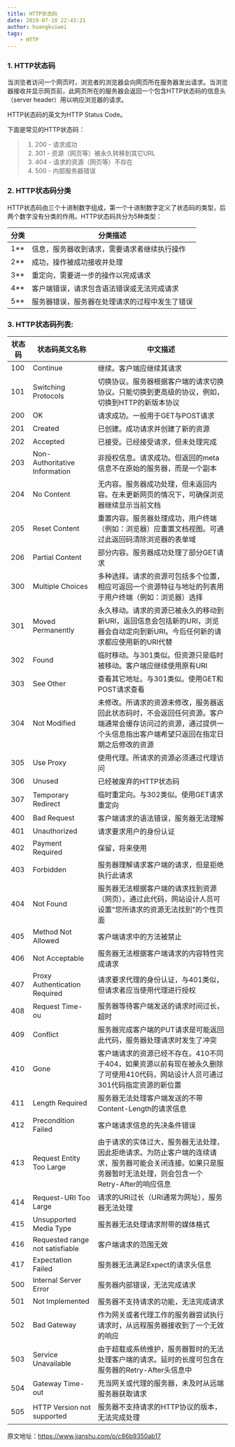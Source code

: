 ```yaml
---
title: HTTP状态码
date: 2019-07-10 22:43:21
author: huangkuiwei
tags: 
    - HTTP
---
```

### 1. HTTP状态码
当浏览者访问一个网页时，浏览者的浏览器会向网页所在服务器发出请求。当浏览器接收并显示网页前，此网页所在的服务器会返回一个包含HTTP状态码的信息头（server header）用以响应浏览器的请求。

HTTP状态码的英文为HTTP Status Code。

下面是常见的HTTP状态码：
> 1. 200 - 请求成功
> 2. 301 - 资源（网页等）被永久转移到其它URL
> 3. 404 - 请求的资源（网页等）不存在
> 4. 500 - 内部服务器错误

### 2. HTTP状态码分类
HTTP状态码由三个十进制数字组成，第一个十进制数字定义了状态码的类型，后两个数字没有分类的作用。HTTP状态码共分为5种类型：

分类|分类描述
-|-
1**|信息，服务器收到请求，需要请求者继续执行操作
2**|成功，操作被成功接收并处理
3**|重定向，需要进一步的操作以完成请求
4**|客户端错误，请求包含语法错误或无法完成请求
5**|服务器错误，服务器在处理请求的过程中发生了错误

### 3. HTTP状态码列表:
状态码|状态码英文名称|中文描述
-|-|-
100|Continue|继续。客户端应继续其请求
101|Switching Protocols|切换协议。服务器根据客户端的请求切换协议。只能切换到更高级的协议，例如，切换到HTTP的新版本协议
200|OK|请求成功。一般用于GET与POST请求
201|Created|已创建。成功请求并创建了新的资源
202|Accepted|已接受。已经接受请求，但未处理完成
203|Non-Authoritative Information|非授权信息。请求成功。但返回的meta信息不在原始的服务器，而是一个副本
204|No Content|无内容。服务器成功处理，但未返回内容。在未更新网页的情况下，可确保浏览器继续显示当前文档
205|Reset Content|重置内容。服务器处理成功，用户终端（例如：浏览器）应重置文档视图。可通过此返回码清除浏览器的表单域
206|Partial Content|部分内容。服务器成功处理了部分GET请求
300|Multiple Choices|多种选择。请求的资源可包括多个位置，相应可返回一个资源特征与地址的列表用于用户终端（例如：浏览器）选择
301|Moved Permanently|永久移动。请求的资源已被永久的移动到新URI，返回信息会包括新的URI，浏览器会自动定向到新URI。今后任何新的请求都应使用新的URI代替
302|Found|临时移动。与301类似。但资源只是临时被移动。客户端应继续使用原有URI
303|See Other|查看其它地址。与301类似。使用GET和POST请求查看
304|Not Modified|未修改。所请求的资源未修改，服务器返回此状态码时，不会返回任何资源。客户端通常会缓存访问过的资源，通过提供一个头信息指出客户端希望只返回在指定日期之后修改的资源
305|Use Proxy|使用代理。所请求的资源必须通过代理访问
306|Unused|已经被废弃的HTTP状态码
307|Temporary Redirect|临时重定向。与302类似。使用GET请求重定向
400|Bad Request|客户端请求的语法错误，服务器无法理解
401|Unauthorized|请求要求用户的身份认证
402|Payment Required|保留，将来使用
403|Forbidden|服务器理解请求客户端的请求，但是拒绝执行此请求
404|Not Found|服务器无法根据客户端的请求找到资源（网页）。通过此代码，网站设计人员可设置"您所请求的资源无法找到"的个性页面
405|Method Not Allowed|客户端请求中的方法被禁止
406|Not Acceptable|服务器无法根据客户端请求的内容特性完成请求
407|Proxy Authentication Required|请求要求代理的身份认证，与401类似，但请求者应当使用代理进行授权
408|Request Time-ou|服务器等待客户端发送的请求时间过长，超时
409|Conflict|服务器完成客户端的PUT请求是可能返回此代码，服务器处理请求时发生了冲突
410|Gone|客户端请求的资源已经不存在。410不同于404，如果资源以前有现在被永久删除了可使用410代码，网站设计人员可通过301代码指定资源的新位置
411|Length Required|服务器无法处理客户端发送的不带Content-Length的请求信息
412|Precondition Failed|客户端请求信息的先决条件错误
413|Request Entity Too Large|由于请求的实体过大，服务器无法处理，因此拒绝请求。为防止客户端的连续请求，服务器可能会关闭连接。如果只是服务器暂时无法处理，则会包含一个Retry-After的响应信息
414|Request-URI Too Large|请求的URI过长（URI通常为网址），服务器无法处理
415|Unsupported Media Type|服务器无法处理请求附带的媒体格式
416|Requested range not satisfiable|客户端请求的范围无效
417|Expectation Failed|服务器无法满足Expect的请求头信息
500|Internal Server Error|服务器内部错误，无法完成请求
501|Not Implemented|服务器不支持请求的功能，无法完成请求
502|Bad Gateway|作为网关或者代理工作的服务器尝试执行请求时，从远程服务器接收到了一个无效的响应
503|Service Unavailable|由于超载或系统维护，服务器暂时的无法处理客户端的请求。延时的长度可包含在服务器的Retry-After头信息中
504|Gateway Time-out|充当网关或代理的服务器，未及时从远端服务器获取请求
505|HTTP Version not supported|服务器不支持请求的HTTP协议的版本，无法完成处理

原文地址：https://www.jianshu.com/p/c86b9350ab17
